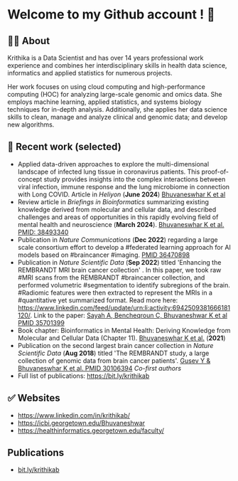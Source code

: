 # Welcome to my Github account !  👋

## 🙋‍♀️ About 

Krithika is a Data Scientist and has over 14 years professional work experience and combines her interdisciplinary skills in health data science, informatics and applied statistics for numerous projects. 

Her work focuses on using cloud computing and high-performance computing (HOC) for analyzing large-scale genomic and omics data. She employs machine learning, applied statistics, and systems biology techniques for in-depth analysis. Additionally, she applies her data science skills to clean, manage and analyze clinical and genomic data; and develop new algorithms.

## 🌈 Recent work (selected)

* Applied data-driven approaches to explore the multi-dimensional landscape of infected lung tissue in coronavirus patients. This proof-of-concept study provides insights into the complex interactions between viral infection, immune response and the lung microbiome in connection with Long COVID. Article in *Heliyon* (**June 2024**) [Bhuvaneswhar K et al](https://www.sciencedirect.com/science/article/pii/S2405844024088030)
* Review article in *Briefings in Bioinformatics* summarizing existing knowledge derived from molecular and cellular data, and described challenges and areas of opportunities in this rapidly evolving field of mental health and neuroscience (**March 2024**). [Bhuvaneswhar K et al. PMID: 38493340](https://www.linkedin.com/posts/krithikab_mentalhealth-neuroscience-bioinformatics-activity-7179443723108274180-OppK?utm_source=share&utm_medium=member_desktop)
* Publication in *Nature Communications* (**Dec 2022**) regarding a large scale consortium effort to develop a #federated learning approach for AI models based on #braincancer #imaging. [PMID 36470898](https://www.linkedin.com/feed/update/urn:li:activity:7005624780414480384/)
* Publication in *Nature Scientific Data* (**Sep 2022**) titled 'Enhancing the REMBRANDT MRI brain cancer collection' . In this paper, we took raw #MRI scans from the REMBRANDT #braincancer collection, and performed volumetric #segmentation to identify subregions of the brain. #Radiomic features were then extracted to represent the MRIs in a #quantitative yet summarized format.  Read more here: https://www.linkedin.com/feed/update/urn:li:activity:6942509381666181120/. Link to the paper: [Sayah A, Bencheqroun C, Bhuvaneshwar K et al PMID 35701399](https://pubmed.ncbi.nlm.nih.gov/35701399/)
* Book chapter: Bioinformatics in Mental Health: Deriving Knowledge from Molecular and Cellular Data (Chapter 11). [Bhuvaneswhar K et al.](https://www.springer.com/gp/book/9783030) (**2021**)
* Publication on the second largest brain cancer collection in *Nature Scientific Data* (**Aug 2018**) titled 'The REMBRANDT study, a large collection of genomic data from brain cancer patients'. [Gusev Y & Bhuvaneswhar K et al. PMID 30106394](https://www.nature.com/articles/sdata2018158) _Co-first authors_
* Full list of publications: https://bit.ly/krithikab

## ✅ Websites 

* https://www.linkedin.com/in/krithikab/
* https://icbi.georgetown.edu/Bhuvaneshwar
* https://healthinformatics.georgetown.edu/faculty/

## Publications
* [bit.ly/krithikab](https://bit.ly/krithikab)
